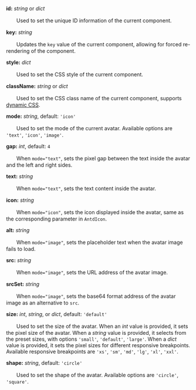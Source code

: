**id:** *string* or *dict*

　　Used to set the unique ID information of the current component.

**key:** *string*

　　Updates the `key` value of the current component, allowing for forced re-rendering of the component.

**style:** *dict*

　　Used to set the CSS style of the current component.

**className:** *string* or *dict*

　　Used to set the CSS class name of the current component, supports [dynamic CSS](/advanced-classname).

**mode:** *string*, default: `'icon'`

　　Used to set the mode of the current avatar. Available options are `'text'`, `'icon'`, `'image'`.

**gap:** *int*, default: `4`

　　When `mode="text"`, sets the pixel gap between the text inside the avatar and the left and right sides.

**text:** *string*

　　When `mode="text"`, sets the text content inside the avatar.

**icon:** *string*

　　When `mode="icon"`, sets the icon displayed inside the avatar, same as the corresponding parameter in `AntdIcon`.

**alt:** *string*

　　When `mode="image"`, sets the placeholder text when the avatar image fails to load.

**src:** *string*

　　When `mode="image"`, sets the URL address of the avatar image.

**srcSet:** *string*

　　When `mode="image"`, sets the base64 format address of the avatar image as an alternative to `src`.

**size:** *int*, *string*, or *dict*, default: `'default'`

　　Used to set the size of the avatar. When an *int* value is provided, it sets the pixel size of the avatar. When a *string* value is provided, it selects from the preset sizes, with options `'small'`, `'default'`, `'large'`. When a *dict* value is provided, it sets the pixel sizes for different responsive breakpoints. Available responsive breakpoints are `'xs'`, `'sm'`, `'md'`, `'lg'`, `'xl'`, `'xxl'`.

**shape:** *string*, default: `'circle'`

　　Used to set the shape of the avatar. Available options are `'circle'`, `'square'`.